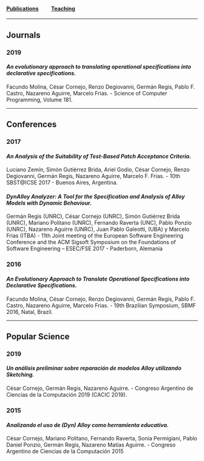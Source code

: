 #### [Publications](/publications)&nbsp;   &nbsp;   &nbsp;   &nbsp;   &nbsp; [Teaching](/teaching)&nbsp;   &nbsp;   &nbsp;   &nbsp;   &nbsp;   

---

## Journals

### 2019

#### *An evolutionary approach to translating operational specifications into declarative specifications.*

Facundo Molina, César Cornejo, Renzo Degiovanni, Germán Regis, Pablo F. Castro, Nazareno Aguirre, Marcelo Frias. - Science of Computer Programming, Volume 181.

---

## Conferences

### 2017

#### *An Analysis of the Suitability of Test-Based Patch Acceptance Criteria.*

Luciano Zemín, Simón Gutiérrez Brida, Ariel Godio, César Cornejo, Renzo Degiovanni, Germán Regis, Nazareno Aguirre, Marcelo F. Frias. - 10th SBST@ICSE 2017 - Buenos Aires, Argentina.

#### *DynAlloy Analyzer: A Tool for the Specification and Analysis of Alloy Models with Dynamic Behaviour.*

Germán Regis (UNRC), César Cornejo (UNRC), Simón Gutiérrez Brida (UNRC), Mariano Politano (UNRC), Fernando Raverta (UNC), Pablo Ponzio (UNRC), Nazareno Aguirre (UNRC), Juan Pablo Galeotti, (UBA) y Marcelo Frias (ITBA) - 11th Joint meeting of the European Software Engineering Conference and the ACM Sigsoft Symposium on the Foundations of Software Engineering – ESEC/FSE 2017 - Paderborn, Alemania

### 2016

#### *An Evolutionary Approach to Translate Operational Specifications into Declarative Specifications.*

Facundo Molina, César Cornejo, Renzo Degiovanni, Germán Regis, Pablo F. Castro, Nazareno Aguirre, Marcelo Frias. - 19th Brazilian Symposium, SBMF 2016, Natal, Brazil.

---

## Popular Science

### 2019

#### *Un análisis preliminar sobre reparación de modelos Alloy utilizando Sketching.*

César Cornejo, Germán Regis, Nazareno Aguirre. - Congreso Argentino de Ciencias de la Computación 2019 (CACIC 2019).

### 2015

#### *Analizando el uso de (Dyn) Alloy como herramienta educativa.*

César Cornejo, Mariano Politano, Fernando Raverta, Sonia Permigiani, Pablo Daniel Ponzio, Germán Regis, Nazareno Matías Aguirre. - Congreso Argentino de Ciencias de la Computación 2015